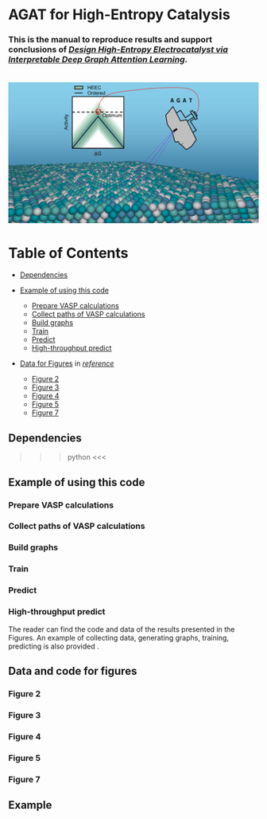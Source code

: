 # **AGAT for High-Entropy Catalysis**
### This is the manual to reproduce  results and support conclusions of [***Design High-Entropy Electrocatalyst via Interpretable Deep Graph Attention Learning***](url).   <br>    <br>
![Graphical-abstract](https://github.com/jzhang-github/AGAT/blob/main/AGAT_CATA/files/Graphical%20abstract%20-%20github.jpg)

# Table of Contents
- [Dependencies](#dependencies)  
- [Example of using this code](#example-of-using-this-code)   
  - [Prepare VASP calculations](#prepare-VASP-calculations)  
  - [Collect paths of VASP calculations](#collect-paths-of-VASP-calculations)  
  - [Build graphs](#build-graphs)  
  - [Train](#train)  
  - [Predict](#predict)  
  - [High-throughput predict](#high-throughput-predict)  

- [Data for Figures](#data-and-code-for-figures) in *[reference](url)*
  - [Figure 2](#figure-2)
  - [Figure 3](#figure-3)
  - [Figure 4](#figure-4)
  - [Figure 5](#figure-5)
  - [Figure 7](#figure-7)

## Dependencies
>>> python <<<
## Example of using this code
### Prepare VASP calculations
### Collect paths of VASP calculations
### Build graphs
### Train
### Predict
### High-throughput predict

The reader can find the code and data of the results presented in the Figures. An example of collecting data, generating graphs, training, predicting is also provided
.
## Data and code for figures
### Figure 2
### Figure 3
### Figure 4
### Figure 5
### Figure 7

## Example

